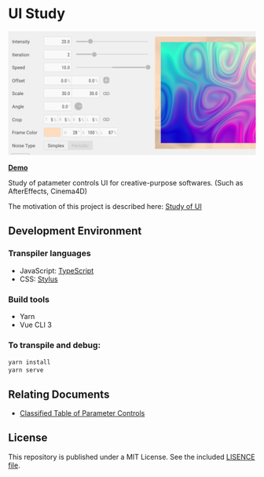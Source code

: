 # UI Study

![](./public/assets/page-link_parameter-control.png)

**[Demo](http://ui.baku89.com)**

Study of patameter controls UI for creative-purpose softwares. (Such as AfterEffects, Cinema4D)

The motivation of this project is described here: [Study of UI](http://baku89.com/ui)

## Development Environment

### Transpiler languages

- JavaScript: [TypeScript](https://www.typescriptlang.org/)
- CSS: [Stylus](http://stylus-lang.com/)

### Build tools

- Yarn
- Vue CLI 3

### To transpile and debug:

```
yarn install
yarn serve
```

## Relating Documents

- [Classified Table of Parameter Controls](https://docs.google.com/spreadsheets/d/1iyjMUTgJAZhPu4Rg2aV1QPgwSUWBAfuuRCwx0Yki4XM/edit#gid=0)

## License

This repository is published under a MIT License. See the included [LISENCE file](/LICENSE).

